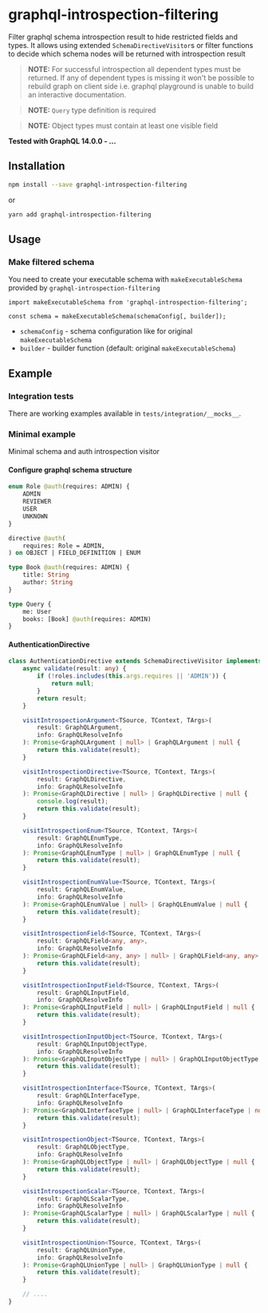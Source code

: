# graphql-introspection-filtering

Filter graphql schema introspection result to hide restricted fields and types. 
It allows using extended `SchemaDirectiveVisitor`s or filter functions to decide which
schema nodes will be returned with introspection result  

> **NOTE:** For successful introspection all dependent types must be returned.
If any of dependent types is missing it won't be possible to rebuild graph on
client side i.e. graphql playground is unable to build an interactive documentation. 

> **NOTE:** `Query` type definition is required

> **NOTE:** Object types must contain at least one visible field

**Tested with GraphQL 14.0.0 - ...**

## Installation
```bash
npm install --save graphql-introspection-filtering
```
or
```bash
yarn add graphql-introspection-filtering
```

## Usage

### Make filtered schema
You need to create your executable schema with `makeExecutableSchema` provided by `graphql-introspection-filtering`
```
import makeExecutableSchema from 'graphql-introspection-filtering';

const schema = makeExecutableSchema(schemaConfig[, builder]);
```

- `schemaConfig` - schema configuration like for original `makeExecutableSchema`
- `builder` - builder function (default: original `makeExecutableSchema`)

## Example

### Integration tests
There are working examples available in `tests/integration/__mocks__`.

### Minimal example
Minimal schema and auth introspection visitor

#### Configure graphql schema structure
```graphql schema
enum Role @auth(requires: ADMIN) {
    ADMIN
    REVIEWER
    USER
    UNKNOWN
}

directive @auth(
    requires: Role = ADMIN,
) on OBJECT | FIELD_DEFINITION | ENUM

type Book @auth(requires: ADMIN) {
    title: String
    author: String
}

type Query {
    me: User
    books: [Book] @auth(requires: ADMIN)
}
```

#### AuthenticationDirective 
```ts
class AuthenticationDirective extends SchemaDirectiveVisitor implements IntrospectionDirectiveVisitor {
    async validate(result: any) {
        if (!roles.includes(this.args.requires || 'ADMIN')) {
            return null;
        }
        return result;
    }

    visitIntrospectionArgument<TSource, TContext, TArgs>(
        result: GraphQLArgument,
        info: GraphQLResolveInfo
    ): Promise<GraphQLArgument | null> | GraphQLArgument | null {
        return this.validate(result);
    }

    visitIntrospectionDirective<TSource, TContext, TArgs>(
        result: GraphQLDirective,
        info: GraphQLResolveInfo
    ): Promise<GraphQLDirective | null> | GraphQLDirective | null {
        console.log(result);
        return this.validate(result);
    }

    visitIntrospectionEnum<TSource, TContext, TArgs>(
        result: GraphQLEnumType,
        info: GraphQLResolveInfo
    ): Promise<GraphQLEnumType | null> | GraphQLEnumType | null {
        return this.validate(result);
    }

    visitIntrospectionEnumValue<TSource, TContext, TArgs>(
        result: GraphQLEnumValue,
        info: GraphQLResolveInfo
    ): Promise<GraphQLEnumValue | null> | GraphQLEnumValue | null {
        return this.validate(result);
    }

    visitIntrospectionField<TSource, TContext, TArgs>(
        result: GraphQLField<any, any>,
        info: GraphQLResolveInfo
    ): Promise<GraphQLField<any, any> | null> | GraphQLField<any, any> | null {
        return this.validate(result);
    }

    visitIntrospectionInputField<TSource, TContext, TArgs>(
        result: GraphQLInputField,
        info: GraphQLResolveInfo
    ): Promise<GraphQLInputField | null> | GraphQLInputField | null {
        return this.validate(result);
    }

    visitIntrospectionInputObject<TSource, TContext, TArgs>(
        result: GraphQLInputObjectType,
        info: GraphQLResolveInfo
    ): Promise<GraphQLInputObjectType | null> | GraphQLInputObjectType | null {
        return this.validate(result);
    }

    visitIntrospectionInterface<TSource, TContext, TArgs>(
        result: GraphQLInterfaceType,
        info: GraphQLResolveInfo
    ): Promise<GraphQLInterfaceType | null> | GraphQLInterfaceType | null {
        return this.validate(result);
    }

    visitIntrospectionObject<TSource, TContext, TArgs>(
        result: GraphQLObjectType,
        info: GraphQLResolveInfo
    ): Promise<GraphQLObjectType | null> | GraphQLObjectType | null {
        return this.validate(result);
    }

    visitIntrospectionScalar<TSource, TContext, TArgs>(
        result: GraphQLScalarType,
        info: GraphQLResolveInfo
    ): Promise<GraphQLScalarType | null> | GraphQLScalarType | null {
        return this.validate(result);
    }

    visitIntrospectionUnion<TSource, TContext, TArgs>(
        result: GraphQLUnionType,
        info: GraphQLResolveInfo
    ): Promise<GraphQLUnionType | null> | GraphQLUnionType | null {
        return this.validate(result);
    }

    // ....
}
```
